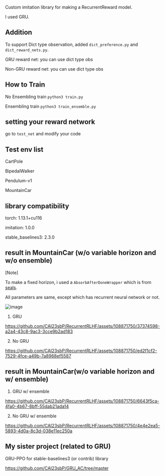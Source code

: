  Custom imitation library for making a RecurrentReward model. 
 
 I used GRU. 

## Addition ##

To support Dict type observation, added ```dict_preference.py``` and ```dict_reward_nets.py```.
            
GRU reward net: you can use dict type obs

Non-GRU reward net: you can use dict type obs
 

## How to Train ## 

No Ensembling train ```python3 train.py``` 

Ensembling train ```python3 train_ensemble.py```

## setting your reward network ##

go to ```test_net``` and modify your code

## Test env list ##

CartPole

BipedalWalker

Pendulum-v1

MountainCar

## library compatibility  ## 

torch: 1.13.1+cu116

imitation: 1.0.0  

stable_baselines3: 2.3.0

## result in MountainCar (w/o variable horizon and w/o ensemble)

[Note]

To make a fixed horizon, i used a ```AbsorbAfterDoneWrapper``` which is from [seals](https://github.com/HumanCompatibleAI/seals/blob/master/src/seals/util.py).

All parameters are same, except which has recurrent neural network or not.



![image](https://github.com/CAI23sbP/RecurrentRLHF/assets/108871750/e64e7635-937c-4f58-bb2d-d78f8d7d54fe)


1. GRU
   


https://github.com/CAI23sbP/RecurrentRLHF/assets/108871750/37374598-a2a4-43c8-9ac3-3cce9b2ad183



2. No GRU 


https://github.com/CAI23sbP/RecurrentRLHF/assets/108871750/ed2f1cf2-7529-4fce-a49b-7a8968ef5587


## result in MountainCar(w/o variable horizon and w/ ensemble)


1. GRU w/ ensemble
   
https://github.com/CAI23sbP/RecurrentRLHF/assets/108871750/6643f5ca-4fa0-4b67-8bff-55dab21ada14



2. No GRU w/ ensemble
   
https://github.com/CAI23sbP/RecurrentRLHF/assets/108871750/4e4e2ea5-5893-4d0a-8c3d-038e11ec250a



## My sister project (related to GRU) ## 

GRU-PPO for stable-baselines3 (or contrib) library

https://github.com/CAI23sbP/GRU_AC/tree/master


